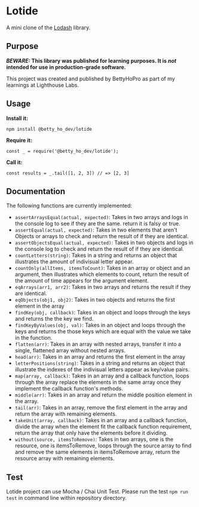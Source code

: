 # Lotide

A mini clone of the [Lodash](https://lodash.com) library.

## Purpose

**_BEWARE:_ This library was published for learning purposes. It is _not_ intended for use in production-grade software.**

This project was created and published by BettyHoPro as part of my learnings at Lighthouse Labs. 

## Usage

**Install it:**

`npm install @betty_ho_dev/lotide`

**Require it:**

`const _ = require('@betty_ho_dev/lotide');`

**Call it:**

`const results = _.tail([1, 2, 3]) // => [2, 3]`

## Documentation

The following functions are currently implemented:
* `assertArraysEqual(actual, expected)`: Takes in two arrays and logs in the console log to see if they are the same. return it is falsy or true.
* `assertEqual(actual, expected)`: Takes in two elements that aren't Objects or arrays to check and return the result of if they are identical. 
* `assertObjectsEqual(actual, expected)`: Takes in two objects and logs in the console log to check and return the result of if they are identical.
* `countLetters(string)`: Takes in a string and returns an object that illustrates the amount of indivisual letter appear.
* `countOnly(allItems, itemsToCount)`: Takes in an array or object and an argument, then illustrates which elements to count, return the result of the amount of time appears for the argument element. 
* `eqArrays(arr1, arr2)`: Takes in two arrays and returns the result if they are identical.
* `eqObjects(obj1, obj2)`: Takes in two objects and returns the first element in the array
* `findKey(obj, callback)`: Takes in an object and loops through the keys and returns the the key we find.
* `findKeyByValues(obj, val)`: Takes in an object and loops through the keys and returns the those keys which are equal with the value we take in the function.
* `flatten(arr)`: Takes in an array with nested arrays, transfer it into a single, flattened array without nested arrays.   
* `head(arr)`: Takes in an array and returns the first element in the array
* `letterPositions(string)`: Takes in a string and returns an object that illustrate the indexes of the indivisual letters appear as key/value pairs.
* `map(array, callback)`: Takes in an array and a callback function, loops through the array replace the elements in the same array once they implement the callback function's methods.
* `middle(arr)`: Takes in an array and return the middle position element in the array.
* `tail(arr)`: Takes in an array, remove the first element in the array and return the array with remaining elements.
* `takeUnit(array, callback)`: Takes in an array and a callback function, divide the array when the element fit the callback function requirement, return the array that only have the elements before it dividing.
* `without(source, itemsToRemove)`: Takes in two arrays, one is the resource, one is itemsToRemove, loops through the source array to find and remove the same elements in itemsToRemove array, return the resource array with remaining elements.

## Test
Lotide project can use Mocha / Chai Unit Test.
Please run the test `npm run test` in command line within repository directory.